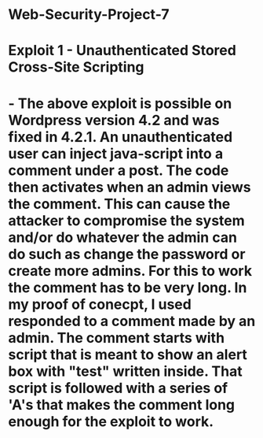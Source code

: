 # Web-Security-Project-7

# Exploit 1 - Unauthenticated Stored Cross-Site Scripting
# - The above exploit is possible on Wordpress version 4.2 and was fixed in 4.2.1. An unauthenticated user can inject java-script into a comment under a post. The code then activates when an admin views the comment. This can cause the attacker to compromise the system and/or do whatever the admin can do such as change the password or create more admins. For this to work the comment has to be very long. In my proof of conecpt, I used responded to a comment made by an admin. The comment starts with script that is meant to show an alert box with "test" written inside. That script is followed with a series of 'A's that makes the comment long enough for the exploit to work. 
